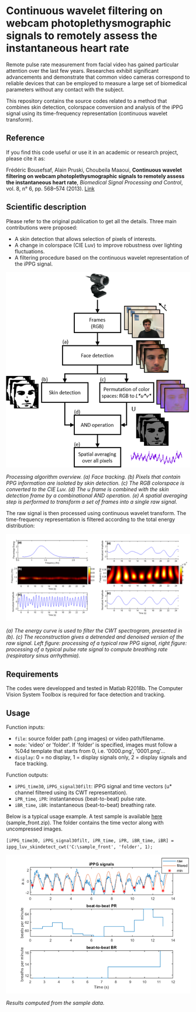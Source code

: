 # Continuous wavelet filtering on webcam photoplethysmographic signals to remotely assess the instantaneous heart rate

Remote pulse rate measurement from facial video has gained particular attention over the last few years. Researches exhibit significant advancements and demonstrate that common video cameras correspond to reliable devices that can be employed to measure a large set of biomedical parameters without any contact with the subject.

This repository contains the source codes related to a method that combines skin detection, colorspace conversion and analysis of the iPPG signal using its time-frequency representation (continuous wavelet transform).


## Reference
If you find this code useful or use it in an academic or research project, please cite it as: 

Frédéric Bousefsaf, Alain Pruski, Choubeila Maaoui, **Continuous wavelet filtering on webcam photoplethysmographic signals to remotely assess the instantaneous heart rate**, *Biomedical Signal Processing and Control*, vol. 8, n° 6, pp. 568–574 (2013). [Link](https://www.researchgate.net/publication/257690569_Continuous_wavelet_filtering_on_webcam_photoplethysmographic_signals_to_remotely_assess_the_instantaneous_heart_rate)


## Scientific description
Please refer to the original publication to get all the details. Three main contributions were proposed:
- A skin detection that allows selection of pixels of interests.
- A change in colorspace (CIE Luv) to improve robustness over lighting fluctuations.
- A filtering procedure based on the continuous wavelet representation of the iPPG signal.

![Alt text](illustrations/method.png?raw=true "Method")

*Processing algorithm overview. (a) Face tracking. (b) Pixels that contain PPG information are isolated by skin detection. (c) The RGB colorspace is converted to the CIE Luv. (d) The u frame is combined with the skin detection frame by a combinational AND operation. (e) A spatial averaging step is performed to transform a set of frames into a single raw signal.*

The raw signal is then processed using continuous wavelet transform. The time-frequency representation is filtered according to the total energy distribution:

![Alt text](illustrations/cwt.png?raw=true "iPPG signal processing using cwt")

*(a) The energy curve is used to filter the CWT spectrogram, presented in (b). (c) The reconstruction gives a detrended and denoised version of the raw signal. Left figure: processing of a typical raw PPG signal, right figure: processing of a typical pulse rate signal to compute breathing rate (respiratory sinus arrhythmia).*

## Requirements
The codes were developped and tested in Matlab R2018b. The Computer Vision System Toolbox is required for face detection and tracking.


## Usage
Function inputs: 
- `file`: source folder path (.png images) or video path/filename.
- `mode`: 'video' or 'folder'. If 'folder' is specified, images must follow a %04d template that starts from 0, i.e. '0000.png', '0001.png'...
- `display`: 0 = no display, 1 = display signals only, 2 = display signals and face tracking.


Function outputs: 
- `iPPG_time30`, `iPPG_signal30filt`: iPPG signal and time vectors (u* channel filtered using its CWT representation).
- `iPR_time`, `iPR`: instantaneous (beat-to-beat) pulse rate.
- `iBR_time`, `iBR`: instantaneous (beat-to-beat) breathing rate.

Below is a typical usage example. A test sample is available  [here](https://drive.google.com/open?id=17l_MJVqw4F9cQpcJ-_wFmFNr3bdZNtw9) (sample_front.zip). The folder contains the time vector along with uncompressed images. 

`[iPPG_time30, iPPG_signal30filt, iPR_time, iPR, iBR_time, iBR] = ippg_luv_skindetect_cwt('C:\sample_front', 'folder', 1);`

![Alt text](illustrations/results.png?raw=true "Results computed from the sample data")

*Results computed from the sample data.*
